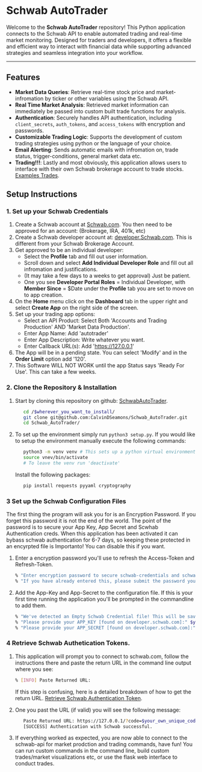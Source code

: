 # Schwab AutoTrader

Welcome to the **Schwab AutoTrader** repository!  This Python application connects to the Schwab API to enable automated trading and real-time market monitoring. Designed for traders and developers, it offers a flexible and efficient way to interact with financial data while supporting advanced strategies and seamless integration into your workflow.

---

## Features

- **Market Data Queries**: Retrieve real-time stock price and market-infromation by ticker or other variables using the Schwab API.
- **Real Time Market Analysis**: Retrieved market information can immediately be passed into custom built trade functions for analysis.
- **Authentication**: Securely handles API authentication, including `client_secrets`, `auth_tokens`, and `access_tokens` with encryption and passwords.
- **Customizable Trading Logic**: Supports the development of custom trading strategies using python or the language of your choice.
- **Email Alerting**: Sends automatic emails with infromation on, trade status, trigger-conditions, general market data etc. 
- **Trading!!!**: Lastly and most obviously, this application allows users to interface with their own Schwab brokerage account to trade stocks. [Examples Trades](docs/orderform.md).

## Setup Instructions

### 1. Set up your Schwab Credentials 
 1) Create a Schwab account at [Schwab.com](https://www.schwab.com/client-home). You then need to be approved for an account: (Brokerage, IRA, 401k, etc)
 2) Create a Schwab developer account at: [developer.Schwab.com](https://developer.schwab.com). This is different from your Schwab Brokerage Account.
 3) Get approved to be an individual developer:
    * Select the **Profile** tab and fill out user information. 
    * Scroll down and select **Add Individual Developer Role** and fill out all infromation and justifications. 
    * (It may take a few days to a weeks to get approval) Just be patient. 
    * One you see **Developer Portal Roles** = Individual Developer, with **Member Since** = $Date under the **Profile** tab you are set to move on to app creation.  
 4) On the **Home** menu click on the **Dashboard** tab in the upper right and select **Create App** on the right side of the screen.
 5) Set up your trading app options:
    * Select an API Product: Select Both 'Accounts and Trading Production' AND 'Market Data Production'. 
    * Enter App Name: Add 'autotrader'
    * Enter App Description: Write whatever you want.
    * Enter Callback URL(s): Add 'https://127.0.0.1'
 6) The App will be in a pending state. You can select 'Modify' and in the **Order Limit** option add '120'. 
 7) This Software WILL NOT WORK until the app Status says 'Ready For Use'. This can take a few weeks. 



### 2. Clone the Repository & Installation
   1) Start by cloning this repository on github: [SchwabAutoTrader](https://github.com/CalvinDSeamons/Schwab_AutoTrader.git).

      ```bash
         cd /$wherever_you_want_to_install/
         git clone git@github.com:CalvinDSeamons/Schwab_AutoTrader.git
         cd Schwab_AutoTrader/
      ```
   2) To set up the environment simply run ```python3 setup.py```.
      If you would like to setup the environment manually execute the following commands:
      ```bash
         python3 -m venv venv # This sets up a python virtual environment
         source vnev/bin/activate
         # To leave the venv run 'deactivate'
      ```
      Install the following packages:
      ```bash
         pip install requests pyyaml cryptography 
      ```

### 3 Set up the Schwab Configuration Files
   The first thing the program will ask you for is an Encryption Password. If you forget this password it is not the end of the world. The point of the password is to secure your App Key, App Secret and Scwhab Authentication creds.
   When this application has been activated it can bybass schwab authentication for 6-7 days, so keeping these protected in an encyrpted file is Importanto! You can disable this if you want. 
   1) Enter a encryption password you'll use to refresh the Access-Token and Refresh-Token.
      ```bash
      % "Enter encryption password to secure schwab-credentials and schwab-tokens."
      % "If you have already entered this, please submit the password you set:" $Your_password
      ```
   2) Add the App-Key and App-Secret to the configuration file. If this is your first time running the application you'll be prompted in the commandline to add them.
      ```bash
      % "We've detected an Empty Schwab Credential file! This will be saved in an encryped file at ~/.schwab_auto_trader/schwab-credentials.yaml"
      % "Please provide your APP_KEY [found on developer.schwab.com]:" $your_app_key
      % "Please provide your APP_SECRET [found on developer.schwab.com]:" $your_app_secret
      ```

### 4 Retrieve Schwab Authetication Tokens. 
   1) This application will prompt you to connect to schwab.com, follow the instructions there and paste the return URL in the command line output where you see: 
      ```bash
      % [INFO] Paste Returned URL:
      ```
      If this step is confusing, here is a detailed breakdown of how to get the return URL. [Retrieve Schwab Authentication Token](docs/schwab-authentication.md).

   2) One you past the URL (if valid) you will see the following message: 
      ```bash
         Paste Returned URL: https://127.0.0.1/?code=$your_own_unique_code&session=$your_own_unique_session
         [SUCCESS] Authentication with Schwab successful.
      ```
   3) If everything worked as expected, you are now able to connect to the schwab-api for market prodction and trading commands, have fun!
      You can run custom commands in the command line, build custom trades/market visualizations etc, or use the flask web interface to conduct trades. 
